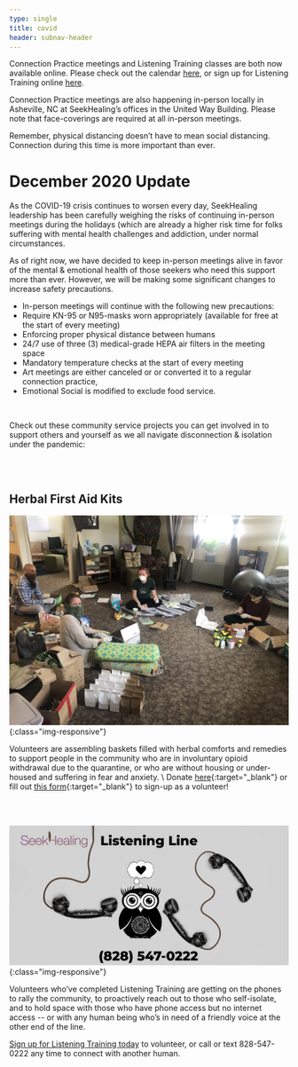 ```yaml
---
type: single
title: covid
header: subnav-header
---
```


Connection Practice meetings and Listening Training classes are both now available online. Please check out the calendar [here](/calendar/), or sign up for Listening Training online [here](/listening-training/).

Connection Practice meetings are also happening in-person locally in Asheville, NC at SeekHealing’s offices in the United Way Building. Please note that face-coverings are required at all in-person meetings.

Remember, physical distancing doesn’t have to mean social distancing. Connection during this time is more important than ever.

# **December 2020 Update**

As the COVID-19 crisis continues to worsen every day, SeekHealing leadership has been carefully weighing the risks of continuing
in-person meetings during the holidays (which are already a higher risk time for folks suffering with mental health challenges
and addiction, under normal circumstances.

As of right now, we have decided to keep in-person meetings alive in favor of the mental & emotional health of those seekers who
need this support more than ever. However, we will be making some significant changes to increase safety precautions.

* In-person meetings will continue with the following new precautions:
* Require KN-95 or N95-masks worn appropriately (available for free at the start of every meeting)
* Enforcing proper physical distance between humans
* 24/7 use of three (3) medical-grade HEPA air filters in the meeting space
* Mandatory temperature checks at the start of every meeting
* Art meetings are either canceled or or converted it to a regular connection practice,
* Emotional Social is modified to exclude food service.

<br>

Check out these community service projects you can get involved in to support others and yourself as we all navigate disconnection & isolation under the pandemic:

<br>

<br>

## **Herbal First Aid Kits**

![Herbal First Aid Kits](/assets/images/herbal-first-aid-5.jpg){:class="img-responsive"}

Volunteers are assembling baskets filled with herbal comforts and remedies to support people in the community who are in involuntary opioid withdrawal due to the quarantine, or who are without housing or under-housed and suffering in fear and anxiety. \\
Donate [here](https://secure.givelively.org/donate/seekhealing/herbal-first-aid-kits){:target="_blank"} or fill out [this form](https://form.jotform.com/200375804511043){:target="_blank"} to sign-up as a volunteer!

<br>

<br>

![Listening Line](/assets/images/covid-listening-line.png){:class="img-responsive"}

Volunteers who’ve completed Listening Training are getting on the phones to rally the community, to proactively reach out to those who self-isolate, and to hold space with those who have phone access but no internet access -- or with any human being who’s in need of a friendly voice at the other end of the line.

[Sign up for Listening Training today](/listening-training/) to volunteer, or call or text 828-547-0222 any time to connect with another human.
